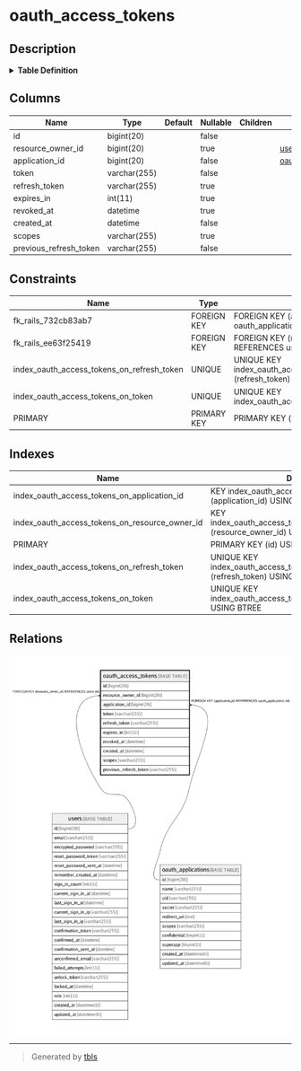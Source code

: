 # oauth_access_tokens

## Description

<details>
<summary><strong>Table Definition</strong></summary>

```sql
CREATE TABLE `oauth_access_tokens` (
  `id` bigint(20) NOT NULL AUTO_INCREMENT,
  `resource_owner_id` bigint(20) DEFAULT NULL,
  `application_id` bigint(20) NOT NULL,
  `token` varchar(255) NOT NULL,
  `refresh_token` varchar(255) DEFAULT NULL,
  `expires_in` int(11) DEFAULT NULL,
  `revoked_at` datetime DEFAULT NULL,
  `created_at` datetime NOT NULL,
  `scopes` varchar(255) DEFAULT NULL,
  `previous_refresh_token` varchar(255) NOT NULL DEFAULT '',
  PRIMARY KEY (`id`),
  UNIQUE KEY `index_oauth_access_tokens_on_token` (`token`),
  UNIQUE KEY `index_oauth_access_tokens_on_refresh_token` (`refresh_token`),
  KEY `index_oauth_access_tokens_on_application_id` (`application_id`),
  KEY `index_oauth_access_tokens_on_resource_owner_id` (`resource_owner_id`),
  CONSTRAINT `fk_rails_732cb83ab7` FOREIGN KEY (`application_id`) REFERENCES `oauth_applications` (`id`),
  CONSTRAINT `fk_rails_ee63f25419` FOREIGN KEY (`resource_owner_id`) REFERENCES `users` (`id`)
) ENGINE=InnoDB DEFAULT CHARSET=utf8mb4 COLLATE=utf8mb4_0900_ai_ci
```

</details>

## Columns

| Name | Type | Default | Nullable | Children | Parents | Comment |
| ---- | ---- | ------- | -------- | -------- | ------- | ------- |
| id | bigint(20) |  | false |  |  |  |
| resource_owner_id | bigint(20) |  | true |  | [users](users.md) |  |
| application_id | bigint(20) |  | false |  | [oauth_applications](oauth_applications.md) |  |
| token | varchar(255) |  | false |  |  |  |
| refresh_token | varchar(255) |  | true |  |  |  |
| expires_in | int(11) |  | true |  |  |  |
| revoked_at | datetime |  | true |  |  |  |
| created_at | datetime |  | false |  |  |  |
| scopes | varchar(255) |  | true |  |  |  |
| previous_refresh_token | varchar(255) |  | false |  |  |  |

## Constraints

| Name | Type | Definition |
| ---- | ---- | ---------- |
| fk_rails_732cb83ab7 | FOREIGN KEY | FOREIGN KEY (application_id) REFERENCES oauth_applications (id) |
| fk_rails_ee63f25419 | FOREIGN KEY | FOREIGN KEY (resource_owner_id) REFERENCES users (id) |
| index_oauth_access_tokens_on_refresh_token | UNIQUE | UNIQUE KEY index_oauth_access_tokens_on_refresh_token (refresh_token) |
| index_oauth_access_tokens_on_token | UNIQUE | UNIQUE KEY index_oauth_access_tokens_on_token (token) |
| PRIMARY | PRIMARY KEY | PRIMARY KEY (id) |

## Indexes

| Name | Definition |
| ---- | ---------- |
| index_oauth_access_tokens_on_application_id | KEY index_oauth_access_tokens_on_application_id (application_id) USING BTREE |
| index_oauth_access_tokens_on_resource_owner_id | KEY index_oauth_access_tokens_on_resource_owner_id (resource_owner_id) USING BTREE |
| PRIMARY | PRIMARY KEY (id) USING BTREE |
| index_oauth_access_tokens_on_refresh_token | UNIQUE KEY index_oauth_access_tokens_on_refresh_token (refresh_token) USING BTREE |
| index_oauth_access_tokens_on_token | UNIQUE KEY index_oauth_access_tokens_on_token (token) USING BTREE |

## Relations

![er](oauth_access_tokens.png)

---

> Generated by [tbls](https://github.com/k1LoW/tbls)

